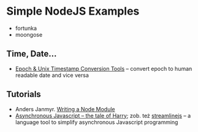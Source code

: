 # Simple NodeJS Examples

* fortunka
* moongose


## Time, Date…

* [Epoch & Unix Timestamp Conversion Tools](http://www.epochconverter.com/) –
  convert epoch to human readable date and vice versa


## Tutorials

* Anders Janmyr.
  [Writing a Node Module ](http://anders.janmyr.com/2012/04/writing-node-module.html)
* [Asynchronous Javascript – the tale of Harry](http://bjouhier.wordpress.com/2011/01/09/asynchronous-javascript-the-tale-of-harry/); zob. też [streamlinejs](https://github.com/Sage/streamlinejs) –
  a language tool to simplify asynchronous Javascript programming
